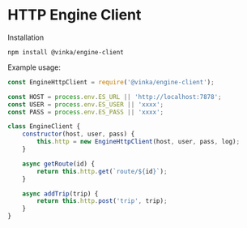 # HTTP Engine Client

Installation

    npm install @vinka/engine-client

Example usage:

```javascript
const EngineHttpClient = require('@vinka/engine-client');

const HOST = process.env.ES_URL || 'http://localhost:7878';
const USER = process.env.ES_USER || 'xxxx';
const PASS = process.env.ES_PASS || 'xxxx';

class EngineClient {
    constructor(host, user, pass) {
        this.http = new EngineHttpClient(host, user, pass, log);
    }

    async getRoute(id) {
        return this.http.get(`route/${id}`);
    }

    async addTrip(trip) {
        return this.http.post('trip', trip);
    }
}
```